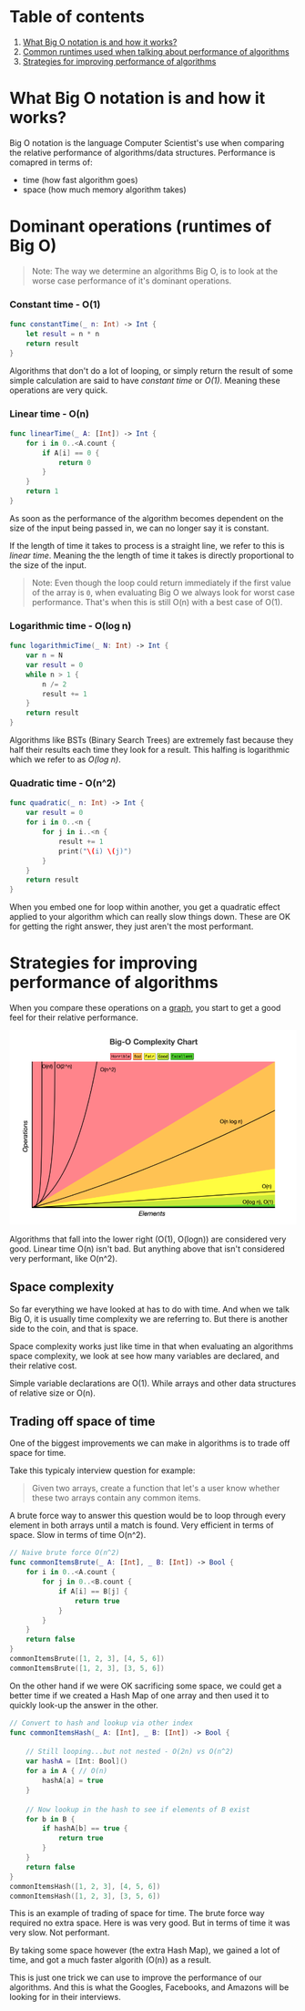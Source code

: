 # Table of contents

1. [What Big O notation is and how it works?](#)
2. [Common runtimes used when talking about performance of algorithms](#)
3. [Strategies for improving performance of algorithms](#)

# What Big O notation is and how it works?

Big O notation is the language Computer Scientist's use when comparing the relative performance of algorithms/data structures. Performance is comapred in terms of:

- time (how fast algorithm goes)
- space (how much memory algorithm takes)

# Dominant operations (runtimes of Big O)

> Note: The way we determine an algorithms Big O, is to look at the worse case performance of it's dominant operations.

### Constant time - O(1)

```swift
func constantTime(_ n: Int) -> Int {
    let result = n * n
    return result
}
```

Algorithms that don't do a lot of looping, or simply return the result of some simple calculation are said to have _constant time_ or _O(1)_. Meaning these operations are very quick.

### Linear time - O(n)

```swift
func linearTime(_ A: [Int]) -> Int {
    for i in 0..<A.count {
        if A[i] == 0 {
            return 0
        }
    }
    return 1
}
```

As soon as the performance of the algorithm becomes dependent on the size of the input being passed in, we can no longer say it is constant.

If the length of time it takes to process is a straight line, we refer to this is _linear time_. Meaning the the length of time it takes is directly proportional to the size of the input.

> Note: Even though the loop could return immediately if the first value of the array is `0`, when evaluating Big O we always look for worst case performance. That's when this is still O(n) with a best case of O(1).

### Logarithmic time - O(log n)

```swift
func logarithmicTime(_ N: Int) -> Int {
    var n = N
    var result = 0
    while n > 1 {
        n /= 2
        result += 1
    }
    return result
}
```

Algorithms like BSTs (Binary Search Trees) are extremely fast because they half their results each time they look for a result. This halfing is logarithmic which we refer to as _O(log n)_.

### Quadratic time - O(n^2)

```swift
func quadratic(_ n: Int) -> Int {
    var result = 0
    for i in 0..<n {
        for j in i..<n {
            result += 1
            print("\(i) \(j)")
        }
    }
    return result
}
```

When you embed one for loop within another, you get a quadratic effect applied to your algorithm which can really slow things down. These are OK for getting the right answer, they just aren't the most performant.

# Strategies for improving performance of algorithms

When you compare these operations on a [graph](https://www.bigocheatsheet.com/), you start to get a good feel for their relative performance.

![](images/cheat.png)

Algorithms that fall into the lower right (O(1), O(logn)) are considered very good. Linear time O(n) isn't bad. But anything above that isn't considered very performant, like O(n^2).

## Space complexity

So far everything we have looked at has to do with time. And when we talk Big O, it is usually time complexity we are referring to. But there is another side to the coin, and that is space.

Space complexity works just like time in that when evaluating an algorithms space complexity, we look at see how many variables are declared, and their relative cost.

Simple variable declarations are O(1). While arrays and other data structures of relative size or O(n).

## Trading off space of time

One of the biggest improvements we can make in algorithms is to trade off space for time.

Take this typicaly interview question for example:

> Given two arrays, create a function that let's a user know whether these two arrays contain any common items.

A brute force way to answer this question would be to loop through every element in both arrays until a match is found. Very efficient in terms of space. Slow in terms of time O(n^2).

```swift
// Naive brute force O(n^2)
func commonItemsBrute(_ A: [Int], _ B: [Int]) -> Bool {
    for i in 0..<A.count {
        for j in 0..<B.count {
            if A[i] == B[j] {
                return true
            }
        }
    }
    return false
}
commonItemsBrute([1, 2, 3], [4, 5, 6])
commonItemsBrute([1, 2, 3], [3, 5, 6])
```

On the other hand if we were OK sacrificing some space, we could get a better time if we created a Hash Map of one array and then used it to quickly look-up the answer in the other.

```swift
// Convert to hash and lookup via other index
func commonItemsHash(_ A: [Int], _ B: [Int]) -> Bool {

    // Still looping...but not nested - O(2n) vs O(n^2)
    var hashA = [Int: Bool]()
    for a in A { // O(n)
        hashA[a] = true
    }

    // Now lookup in the hash to see if elements of B exist
    for b in B {
        if hashA[b] == true {
            return true
        }
    }
    return false
}
commonItemsHash([1, 2, 3], [4, 5, 6])
commonItemsHash([1, 2, 3], [3, 5, 6])
```

This is an example of trading of space for time. The brute force way required no extra space. Here is was very good. But in terms of time it was very slow. Not performant.

By taking some space however (the extra Hash Map), we gained a lot of time, and got a much faster algorith (O(n)) as a result.

This is just one trick we can use to improve the performance of our algorithms. And this is what the Googles, Facebooks, and Amazons will be looking for in their interviews.
